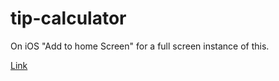 # tip-calculator

On iOS "Add to home Screen" for a full screen instance of this.

[Link](http://geoffreyrose.github.io/tip-calculator)
